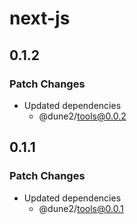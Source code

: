 # next-js

## 0.1.2

### Patch Changes

- Updated dependencies
  - @dune2/tools@0.0.2

## 0.1.1

### Patch Changes

- Updated dependencies
  - @dune2/tools@0.0.1
